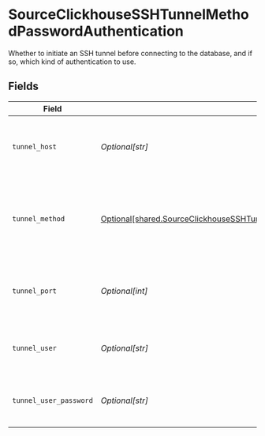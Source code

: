 # SourceClickhouseSSHTunnelMethodPasswordAuthentication

Whether to initiate an SSH tunnel before connecting to the database, and if so, which kind of authentication to use.


## Fields

| Field                                                                                                                                                                              | Type                                                                                                                                                                               | Required                                                                                                                                                                           | Description                                                                                                                                                                        | Example                                                                                                                                                                            |
| ---------------------------------------------------------------------------------------------------------------------------------------------------------------------------------- | ---------------------------------------------------------------------------------------------------------------------------------------------------------------------------------- | ---------------------------------------------------------------------------------------------------------------------------------------------------------------------------------- | ---------------------------------------------------------------------------------------------------------------------------------------------------------------------------------- | ---------------------------------------------------------------------------------------------------------------------------------------------------------------------------------- |
| `tunnel_host`                                                                                                                                                                      | *Optional[str]*                                                                                                                                                                    | :heavy_check_mark:                                                                                                                                                                 | Hostname of the jump server host that allows inbound ssh tunnel.                                                                                                                   |                                                                                                                                                                                    |
| `tunnel_method`                                                                                                                                                                    | [Optional[shared.SourceClickhouseSSHTunnelMethodPasswordAuthenticationTunnelMethod]](undefined/models/shared/sourceclickhousesshtunnelmethodpasswordauthenticationtunnelmethod.md) | :heavy_check_mark:                                                                                                                                                                 | Connect through a jump server tunnel host using username and password authentication                                                                                               |                                                                                                                                                                                    |
| `tunnel_port`                                                                                                                                                                      | *Optional[int]*                                                                                                                                                                    | :heavy_minus_sign:                                                                                                                                                                 | Port on the proxy/jump server that accepts inbound ssh connections.                                                                                                                | 22                                                                                                                                                                                 |
| `tunnel_user`                                                                                                                                                                      | *Optional[str]*                                                                                                                                                                    | :heavy_check_mark:                                                                                                                                                                 | OS-level username for logging into the jump server host                                                                                                                            |                                                                                                                                                                                    |
| `tunnel_user_password`                                                                                                                                                             | *Optional[str]*                                                                                                                                                                    | :heavy_check_mark:                                                                                                                                                                 | OS-level password for logging into the jump server host                                                                                                                            |                                                                                                                                                                                    |